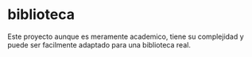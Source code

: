 # biblioteca

Este proyecto aunque es meramente academico, tiene su complejidad y puede ser facilmente adaptado para una biblioteca real.

